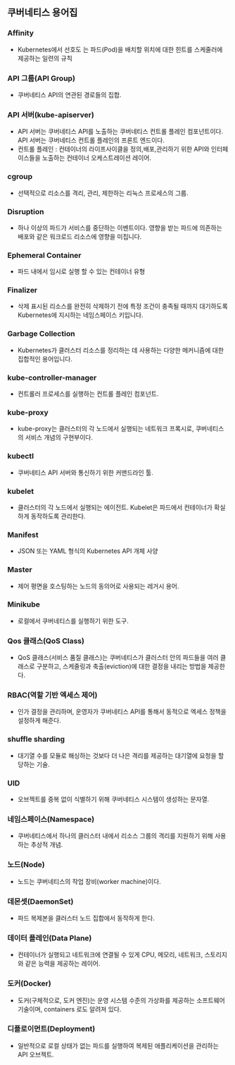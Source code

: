 ## 쿠버네티스 용어집

### Affinity
- Kubernetes에서 선호도 는 파드(Pod)을 배치할 위치에 대한 힌트를 스케줄러에 제공하는 일련의 규칙

### API 그룹(API Group)
- 쿠버네티스 API의 연관된 경로들의 집합.

### API 서버(kube-apiserver)
- API 서버는 쿠버네티스 API를 노출하는 쿠버네티스 컨트롤 플레인 컴포넌트이다. API 서버는 쿠버네티스 컨트롤 플레인의 프론트 엔드이다.
- 컨트롤 플레인 : 컨테이너의 라이프사이클을 정의,배포,관리하기 위한 API와 인터페이스들을 노출하는 컨테이너 오케스트레이션 레이어.

### cgroup
- 선택적으로 리소스를 격리, 관리, 제한하는 리눅스 프로세스의 그룹.

### Disruption
- 하나 이상의 파드가 서비스를 중단하는 이벤트이다. 영향을 받는 파드에 의존하는 배포와 같은 워크로드 리소스에 영향을 미칩니다.

### Ephemeral Container
- 파드 내에서 임시로 실행 할 수 있는 컨테이너 유형

### Finalizer
- 삭제 표시된 리소스를 완전히 삭제하기 전에 특정 조건이 충족될 때까지 대기하도록 Kubernetes에 지시하는 네임스페이스 키입니다.

### Garbage Collection
- Kubernetes가 클러스터 리소스를 정리하는 데 사용하는 다양한 메커니즘에 대한 집합적인 용어입니다.

### kube-controller-manager
- 컨트롤러 프로세스를 실행하는 컨트롤 플레인 컴포넌트.

### kube-proxy
- kube-proxy는 클러스터의 각 노드에서 실행되는 네트워크 프록시로, 쿠버네티스의 서비스 개념의 구현부이다.

### kubectl
- 쿠버네티스 API 서버와 통신하기 위한 커맨드라인 툴.

### kubelet
- 클러스터의 각 노드에서 실행되는 에이전트. Kubelet은 파드에서 컨테이너가 확실하게 동작하도록 관리한다.

### Manifest
- JSON 또는 YAML 형식의 Kubernetes API 개체 사양

### Master
- 제어 평면을 호스팅하는 노드의 동의어로 사용되는 레거시 용어.

### Minikube
- 로컬에서 쿠버네티스를 실행하기 위한 도구.

### Qos 클래스(QoS Class)
- QoS 클래스(서비스 품질 클래스)는 쿠버네티스가 클러스터 안의 파드들을 여러 클래스로 구분하고, 스케줄링과 축출(eviction)에 대한 결정을 내리는 방법을 제공한다.

### RBAC(역할 기반 엑세스 제어)
- 인가 결정을 관리하며, 운영자가 쿠버네티스 API를 통해서 동적으로 엑세스 정책을 설정하게 해준다.

### shuffle sharding
- 대기열 수를 모듈로 해싱하는 것보다 더 나은 격리를 제공하는 대기열에 요청을 할당하는 기술.

### UID
- 오브젝트를 중복 없이 식별하기 위해 쿠버네티스 시스템이 생성하는 문자열.

### 네임스페이스(Namespace)
- 쿠버네티스에서 하나의 클러스터 내에서 리소스 그룹의 격리를 지원하기 위해 사용하는 추상적 개념.

### 노드(Node)
- 노드는 쿠버네티스의 작업 장비(worker machine)이다.

### 데몬셋(DaemonSet)
- 파드 복제본을 클러스터 노드 집합에서 동작하게 한다.

### 데이터 플레인(Data Plane)
- 컨테이너가 실행되고 네트워크에 연결될 수 있게 CPU, 메모리, 네트워크, 스토리지와 같은 능력을 제공하는 레이어.

### 도커(Docker)
- 도커(구체적으로, 도커 엔진)는 운영 시스템 수준의 가상화를 제공하는 소프트웨어 기술이며, containers 로도 알려져 있다. 

### 디플로이먼트(Deployment)
- 일반적으로 로컬 상태가 없는 파드를 실행하여 복제된 애플리케이션을 관리하는 API 오브젝트.
